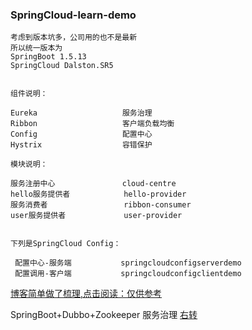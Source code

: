 
### SpringCloud-learn-demo

    考虑到版本坑多，公司用的也不是最新
    所以统一版本为
    SpringBoot 1.5.13
    SpringCloud Dalston.SR5


    组件说明：
    
    Eureka                   服务治理
    Ribbon                   客户端负载均衡
    Config                   配置中心
    Hystrix                  容错保护
    
    模块说明：
    
    服务注册中心               cloud-centre  
    hello服务提供者            hello-provider 
    服务消费者                 ribbon-consumer 
    user服务提供者             user-provider
    
    
    下列是SpringCloud Config：
    
     配置中心-服务端           springcloudconfigserverdemo
     配置调用-客户端           springcloudconfigclientdemo
   [博客简单做了梳理,点击阅读：仅供参考](https://blog.csdn.net/qq_34446485/article/details/81004369)
   
   SpringBoot+Dubbo+Zookeeper 服务治理 [右转](https://github.com/jxnu-liguobin/SpringBoot-Dubbo)
   
   
   
   
    

